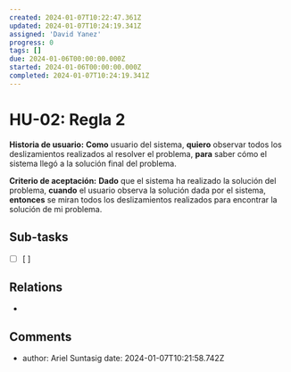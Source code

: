 ```yaml
---
created: 2024-01-07T10:22:47.361Z
updated: 2024-01-07T10:24:19.341Z
assigned: 'David Yanez'
progress: 0
tags: []
due: 2024-01-06T00:00:00.000Z
started: 2024-01-06T00:00:00.000Z
completed: 2024-01-07T10:24:19.341Z
---
```


# HU-02: Regla 2

**Historia de usuario:**     **Como** usuario del sistema, **quiero** observar todos los deslizamientos realizados al resolver el problema, **para** saber cómo el sistema llegó a la solución final del problema.      
                                        
 **Criterio de aceptación:**  **Dado** que el sistema ha realizado la solución del problema, **cuando** el usuario observa la solución dada por el sistema, **entonces** se miran todos los deslizamientos realizados para encontrar la solución de mi problema.

## Sub-tasks

- [ ] [ ]

## Relations

- [](.md)

## Comments

- author: Ariel Suntasig
  date: 2024-01-07T10:21:58.742Z
  
